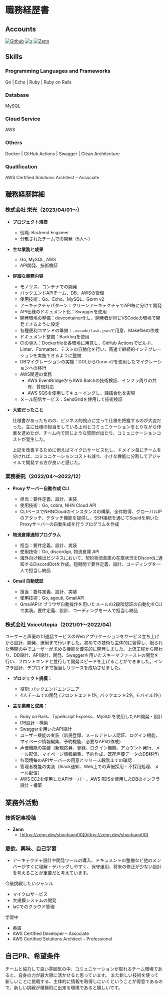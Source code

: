 # 職務経歴書

## Accounts

<p>
<a href="https://github.com/git-shochann" target="_blank"><img alt="Github" src="https://img.shields.io/badge/git_shochann-%2312100E.svg?&style=flat-square&logo=Github&logoColor=white" /></a>
<a href="https://x.com/00sht_" target="_blank"><img alt="x" src="https://img.shields.io/badge/@00sht_-%231DA1F2.svg?&style=flat-square&logo=x&logoColor=white" /></a>
<a href="https://zenn.dev/shochann00" target="_blank"><img alt="Zenn" src="https://img.shields.io/badge/shochann00-3EA8FF.svg?&style=flat-square&logo=Zenn&logoColor=white" /></a>
</p>

## Skills

### Programming Languages and Frameworks

Go | Echo | Ruby | Ruby on Rails

### Database

MySQL

### Cloud Service

AWS

### Others

Docker | GitHub Actions | Swagger | Clean Architecture

### Qualification

AWS Certified Solutions Architect – Associate

## 職務経歴詳細

### 株式会社 栄光（2023/04/01〜）

- **プロジェクト規模**

  - 役職: Backend Engineer
  - 分散されたチームでの開発（5人〜）

- **主な業務と成果**

  - Go, MySQL, AWS
  - API開発、技術検証

- **詳細な業務内容**

  - モノリス、コンテナでの開発
  - バックエンドAPIチーム、DB、AWSの管理
  - 使用技術：Go、Echo、MySQL、Gorm v2
  - アーキテクチャパターン：クリーンアーキテクチャでAPI毎に分けて開発
  - API仕様のドキュメント化：Swaggerを使用
  - 開発環境の整備：devcontainer化し、開発者が同じVSCodeの環境で開発できるように設定
  - 各種便利コマンドの準備：`.vscode/task.json`で用意、Makefileの作成
  - ドキュメント整備：Backlogを使用
  - CIの導入：Dockerfileを各環境に用意し、GitHub Actionsでビルド、Linter、Formatter、テストの自動化を行い、高速で継続的インテグレーションを実施できるように整備
  - DBマイグレーションの実施：DDLからGorm v2を使用したマイグレーションへの移行
  - AWS関連の業務
    - AWS EventBridgeからAWS Batchの技術検証、インフラ周りの共有、質問対応
    - AWS SQSを使用してキューイングし、疎結合化を実現
  - メール配信サービス：SendGridを使用して技術検証

- **大変だったこと**

  仕様書があったものの、ビジネス的視点に立って仕様を把握するのが大変だった。主に仕様の担当をしている上司とコミュニケーションをとりながら作業を進めたが、チーム内で同じような質問が出たり、コミュニケーションコストが発生した。
  
  上記を改善するために例えばマイクロサービス化し、ドメイン毎にチームを分ければ、コミュニケーションコストも減り、小さな機能に分割してアジャイルで開発する方が良いと感じた。

### 業務委託（2022/04〜2022/12）

- **Proxy サーバー自動作成 CLI**

  - 担当：要件定義、設計、実装
  - 使用技術：Go, cobra, NHN Cloud API
  - CLIベースでNHNCloudのインスタンスの構築、全件取得、グローバルIPのアタッチ、デタッチ機能を提供し、SSH接続を通じてSquidを用いたProxyサーバーの自動生成を行うプログラムを作成

- **物流倉庫通知プログラム**

  - 担当：要件定義、設計、実装
  - 使用技術：Go, discordgo, 物流倉庫 API
  - 海外向け輸出ビジネスにおいて、契約物流倉庫の在庫状況をDiscordに通知するDiscordBotを作成。短期間で要件定義、設計、コーディングを一人で担当し納品

- **Gmail 自動認証**

  - 担当：要件定義、設計、実装
  - 使用技術：Go, agouti, GmailAPI
  - GmailAPIとブラウザ自動操作を用いたメールの2段階認証の自動化をCLIで実装。要件定義、設計、コーディングを一人で担当し納品

### 株式会社 VoiceUtopia（2021/01〜2022/04）

ユーザーと声優の1:1通話サービスのWebアプリケーションをサービス立ち上げから設計、開発、運用まで行いました。初めての技術も主体的に習得し、限られた時間の中でユーザーが求める機能を優先的に開発しました。上流工程から関わり、DB設計、API設計、開発、Swaggerを用いたスキーマファーストの開発を行い、フロントエンドと並行して開発スピードを上げることができました。インフラ設計、デプロイまで担当しリリースを成功させました。

- **プロジェクト規模：**

  - 役割: バックエンドエンジニア
  - 4人チームでの開発 (フロントエンド1名, バックエンド2名, モバイル1名)

- **主な業務と成果：**

  - Ruby on Rails、TypeScript Express、MySQLを使用したAPI開発・設計
  - DB設計・構築
  - Swaggerを用いたAPI設計
  - ユーザー機能の実装（新規登録、メールアドレス認証、ログイン機能、マイページ情報編集、予約機能、必要なAPIの作成）
  - 声優機能の実装（新規応募、登録、ログイン機能、アカウント発行、メール配信、マイページ情報編集、予約作成、既存声優データのDB移行）
  - 各環境毎のAPIサーバーの用意とリリース段階までの確認
  - 管理者機能の実装（Slack通知、Web上での声優採用・不採用処理、メール配信）
  - AWS EC2を使用したAPIサーバー、AWS RDSを使用したDBのインフラ設計・構築

## 業務外活動

### 技術記事投稿

- **Zenn**
  - [https://zenn.dev/shochann00](https://zenn.dev/shochann00)


### 意欲、興味、自己学習

- アーキテクチャ設計や開発ツールの導入、ドキュメントの整備など他のメンバーがすぐに理解・デバッグしやすく、保守運用、将来の修正が少ない設計を考えることが重要だと考えています。

今後挑戦したいジャンル

- マイクロサービス
- 大規模システムの開発
- IaCでのクラウド管理

学習中

- 英語
- AWS Certified Developer – Associate
- AWS Certified Solutions Architect – Professional

## 自己PR、希望条件

チームと協力して良い雰囲気の中、コミュニケーションが取れるチーム環境であると、自身の力が最大限に活かせると思っています。
また新しい技術を使って新しいことに挑戦する、主体的に情報を取得しにいくということが得意であるので、新しい挑戦が積極的に出来る環境であると嬉しいです。